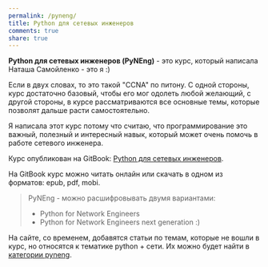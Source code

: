 ```yaml
---
permalink: /pyneng/
title: Python для сетевых инженеров
comments: true
share: true
---
```


__Python для сетевых инженеров (PyNEng)__ - это курс, который написала Наташа Самойленко - это я :)

Если в двух словах, то это такой "CCNA" по питону.
С одной стороны, курс достаточно базовый, чтобы его мог одолеть любой желающий,
с другой стороны, в курсе рассматриваются все основные темы, которые позволят дальше расти самостоятельно.


Я написала этот курс потому что считаю, что программирование это важный, полезный и интересный навык,
который может очень помочь в работе сетевого инженера.


Курс опубликован на GitBook: [Python для сетевых инженеров](https://www.gitbook.com/book/natenka/pyneng/details).

На GitBook курс можно читать онлайн или скачать в одном из форматов:
epub, pdf, mobi.


> PyNEng - можно расшифровывать двумя вариантами:
> 
> - Python for Network Engineers
> - Python for Network Engineers next generation :)


На сайте, со временем, добавятся статьи по темам, которые не вошли в курс, но относятся к тематике python + сети. Их можно будет найти в [категории pyneng](/categories/#pyneng).
